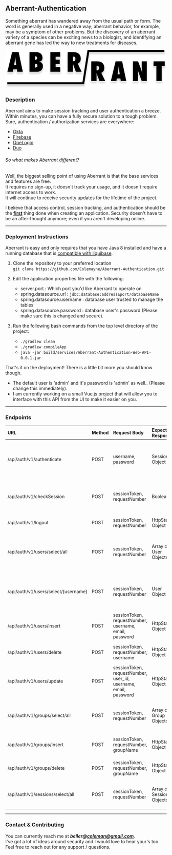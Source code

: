 ## Aberrant-Authentication
Something aberrant has wandered away from the usual path or form. 
The word is generally used in a negative way; aberrant behavior, 
for example, may be a symptom of other problems. 
But the discovery of an aberrant variety of a species can be exciting
news to a biologist, and identifying an aberrant gene has led the way
to new treatments for diseases. <br />

<p align="center">
    <img alt="aberrant logo" src="./NOTES/ABERRANT2.png" />
</p>

### Description
Aberrant aims to make session tracking and user authentication a breeze.
Within minutes, you can have a fully secure solution to a tough problem.
Sure, authentication / authorization services are everywhere:
* [Okta](https://www.okta.com/)
* [Firebase](https://firebase.google.com/products/auth/)
* [OneLogin](https://www.onelogin.com/)
* [Duo](https://duo.com/)

###### So what makes Aberrant different?<br />
Well, the biggest selling point of using Aberrant is that the base services and features are free.<br />
It requires no sign-up, it doesn't track your usage, and it doesn't require internet access to work.<br />
It will continue to receive security updates for the lifetime of the project.<br />

I believe that access control, session tracking, and authentication should be the <b><u>first</u></b> thing
done when creating an application. Security doesn't have to be an after-thought anymore; even if you aren't developing online.

___

### Deployment Instructions
Aberrant is easy and only requires that you have Java 8 installed and have a running database that is 
[compatible with liquibase](http://www.liquibase.org/databases.html). 

1. Clone the repository to your preferred location<br/> ```git clone https://github.com/Colemayne/Aberrant-Authentication.git```
2. Edit the application.properties file with the following:

    + server.port : Which port you'd like Aberrant to operate on
    + spring.datasource.url : `jdbc:database:address&port/databaseName`
    + spring.datasource.username : database user trusted to manage the tables
    + spring.datasource.password : database user's password (Please make sure this is changed and secure).
  
3.  Run the following bash commands from the top level directory of the project:

    + `./gradlew clean`
    + `./gradlew compileApp`
    + `java -jar build/services/Aberrant-Authentication-Web-API-0.0.1.jar`
    
That's it on the deployment! There is a little bit more you should know though.

* The default user is 'admin' and it's password is 'admin' as well..  (Please change this immediately).
* I am currently working on a small Vue.js project that will allow you to interface with this API from the UI to make it easier on you.

___

### Endpoints

| URL | Method | Request Body | Expected Response | Description |
| :--- | :--- | :--- | :--- | :--- |
| /api/auth/v1/authenticate | POST | username, password | Session Object | Checks the database for a matching username & password combination |
| /api/auth/v1/checkSession | POST | sessionToken, requestNumber | Boolean | Checks whether the requested session is still active in the system |
| /api/auth/v1/logout | POST | sessionToken, requestNumber | HttpStatus Object | Ends the requested session |
| /api/auth/v1/users/select/all |  POST  | sessionToken, requestNumber | Array of User Objects | Returns all user information currently stored in the database |
| /api/auth/v1/users/select/{username} | POST | sessionToken, requestNumber  | User Object | Returns specific user based on {username} path variable |
| /api/auth/v1/users/insert | POST | sessionToken, requestNumber, username, email, password | HttpStatus Object | Inserts a user into the database |
| /api/auth/v1/users/delete | POST | sessionToken, requestNumber, username | HttpStatus Object | Removes a user from the database |
| /api/auth/v1/users/update | POST | sessionToken, requestNumber, user_id, username, email, password | HttpStatus Object | Updates a user in the database |
| /api/auth/v1/groups/select/all | POST | sessionToken, requestNumber | Array of Group Objects | Returns all groups currently stored in the database |
| /api/auth/v1/groups/insert | POST | sessionToken, requestNumber, groupName | HttpStatus Object | Inserts a group into the database |
| /api/auth/v1/groups/delete | POST | sessionToken, requestNumber, groupName | HttpStatus Object | Removes a group from the database |
| /api/auth/v1/sessions/select/all | POST | sessionToken, requestNumber | Array of Session Objects | Returns all sessions currently active in the system |

___

### Contact & Contributing

You can currently reach me at ***beiler@coleman@gmail.com***. <br />
I've got a lot of ideas around security and I would love to hear your's too. <br />
Feel free to reach out for any support / questions.





















